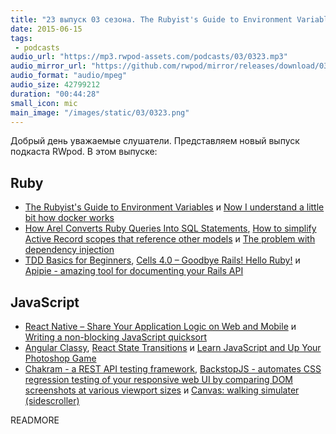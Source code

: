 ```yaml
---
title: "23 выпуск 03 сезона. The Rubyist's Guide to Environment Variables, Cells 4.0, Angular Classy, Chakram, BackstopJS и прочее"
date: 2015-06-15
tags:
 - podcasts
audio_url: "https://mp3.rwpod-assets.com/podcasts/03/0323.mp3"
audio_mirror_url: "https://github.com/rwpod/mirror/releases/download/03.23/0323.mp3"
audio_format: "audio/mpeg"
audio_size: 42799212
duration: "00:44:28"
small_icon: mic
main_image: "/images/static/03/0323.png"
---
```


Добрый день уважаемые слушатели. Представляем новый выпуск подкаста RWpod. В этом выпуске:

## Ruby

 - [The Rubyist's Guide to Environment Variables](http://blog.honeybadger.io/ruby-guide-environment-variables/) и [Now I understand a little bit how docker works](http://pothibo.com/2015/6/now-i-understand-a-little-bit-how-docker-works)
 - [How Arel Converts Ruby Queries Into SQL Statements](http://blog.codeship.com/how-arel-converts-ruby-queries-into-sql-statements/), [How to simplify Active Record scopes that reference other models](http://aokolish.me/blog/2015/05/26/how-to-simplify-active-record-scopes-that-reference-other-tables/) и [The problem with dependency injection](http://codingwithaxe.com/the-problem-with-dependency-injection/)
 - [TDD Basics for Beginners](http://www.essentialtdd.com/), [Cells 4.0 – Goodbye Rails! Hello Ruby!](http://nicksda.apotomo.de/2015/06/cells-4-0-goodbye-rails-hello-ruby/) и [Apipie - amazing tool for documenting your Rails API](http://ilyabylich.svbtle.com/apipie-amazing-tool-for-documenting-your-rails-api)

## JavaScript

 - [React Native – Share Your Application Logic on Web and Mobile](http://gofore.com/ohjelmistokehitys/react-native-share-application-logic-web-mobile/) и [Writing a non-blocking JavaScript quicksort](http://www.breck-mckye.com/blog/2015/06/writing-a-non-blocking-javascript-quicksort/)
 - [Angular Classy](http://davej.github.io/angular-classy/), [React State Transitions](https://github.com/jacobp100/state-transitions) и [Learn JavaScript and Up Your Photoshop Game](http://blog.teamtreehouse.com/learn-javascript-photoshop-game)
 - [Chakram - a REST API testing framework](http://dareid.github.io/chakram/), [BackstopJS - automates CSS regression testing of your responsive web UI by comparing DOM screenshots at various viewport sizes](https://garris.github.io/BackstopJS/) и [Canvas: walking simulater (sidescroller)](https://paulb.gd/canvas-walking-simulater/)

READMORE

